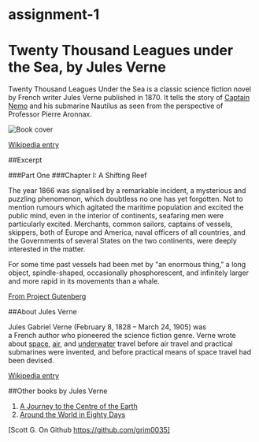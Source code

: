 assignment-1
===========
# Twenty Thousand Leagues under the Sea, by Jules Verne

Twenty Thousand Leagues Under the Sea is a classic science fiction novel by French writer Jules Verne published in 1870. It tells the story of [Captain Nemo](http://en.wikipedia.org/wiki/Captain_Nemo) and his submarine Nautilus as seen from the perspective of Professor Pierre Aronnax.

![Book cover](http://upload.wikimedia.org/wikipedia/commons/4/4e/20000_title_0a.jpg)

[Wikipedia entry](http://en.wikipedia.org/wiki/Twenty_Thousand_Leagues_Under_the_Sea)

##Excerpt

###Part One
###Chapter I: A Shifting Reef

The year 1866 was signalised by a remarkable incident, a mysterious and puzzling phenomenon, which doubtless no one has yet forgotten. Not to mention rumours which agitated the maritime population and excited the public mind, even in the interior of continents, seafaring men were particularly excited. Merchants, common sailors, captains of vessels, skippers, both of Europe and America, naval officers of all countries, and the Governments of several States on the two continents, were deeply interested in the matter.

For some time past vessels had been met by "an enormous thing," a long object, spindle-shaped, occasionally phosphorescent, and infinitely larger and more rapid in its movements than a whale.

[From Project Gutenberg](http://www.gutenberg.org/ebooks/164)

##About Jules Verne

Jules Gabriel Verne (February 8, 1828 – March 24, 1905) was a French author who pioneered the science fiction genre. Verne wrote about [space](http://en.wikipedia.org/wiki/Outer_space), [air](http://en.wikipedia.org/wiki/Aircraft), and [underwater](http://en.wikipedia.org/wiki/Submarine) travel before air travel and practical submarines were invented, and before practical means of space travel had been devised.

[Wikipedia entry](http://en.wikipedia.org/wiki/Jules_Verne)

##Other books by Jules Verne

1. [A Journey to the Centre of the Earth](http://en.wikipedia.org/wiki/A_Journey_to_the_Center_of_the_Earth)
2. [Around the World in Eighty Days](http://en.wikipedia.org/wiki/Around_the_World_in_Eighty_Days)

[Scott G. On Github https://github.com/grim0035]